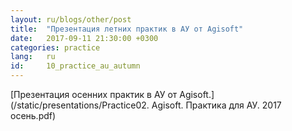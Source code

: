 ```yaml
---
layout: ru/blogs/other/post
title:  "Презентация летних практик в АУ от Agisoft"
date:   2017-09-11 21:30:00 +0300
categories: practice
lang:   ru
id:     10_practice_au_autumn
---
```


[Презентация осенних практик в АУ от Agisoft.](/static/presentations/Practice02. Agisoft. Практика для АУ. 2017 осень.pdf)